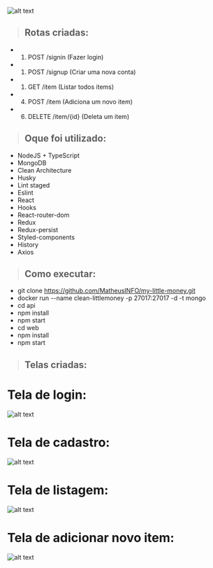 ![alt text](./web/public/img/logo.png "MyLittleMoney")

>## Rotas criadas:
-  1. POST /signin (Fazer login)
-  1. POST /signup (Criar uma nova conta)
-  1. GET /item (Listar todos items)
-  4. POST /item (Adiciona um novo item)
-  6. DELETE /item/{id} (Deleta um item)

>## Oque foi utilizado:
-  NodeJS + TypeScript 
-  MongoDB 
-  Clean Architecture
-  Husky 
-  Lint staged
-  Eslint
-  React
-  Hooks
-  React-router-dom
-  Redux
-  Redux-persist
-  Styled-components
-  History
-  Axios

>## Como executar:
-  git clone https://github.com/MatheusINFO/my-little-money.git
-  docker run --name clean-littlemoney -p 27017:27017 -d -t mongo
-  cd api
-  npm install
-  npm start
-  cd web
-  npm install
-  npm start


>## Telas criadas:

# Tela de login:
![alt text](./web/public/img/login.png "Login")

# Tela de cadastro:
![alt text](./web/public/img/signup.png "SignUp")

# Tela de listagem:
![alt text](./web/public/img/list.png "Listar itens")

# Tela de adicionar novo item:
![alt text](./web/public/img/add-item.png "Adicionar item")